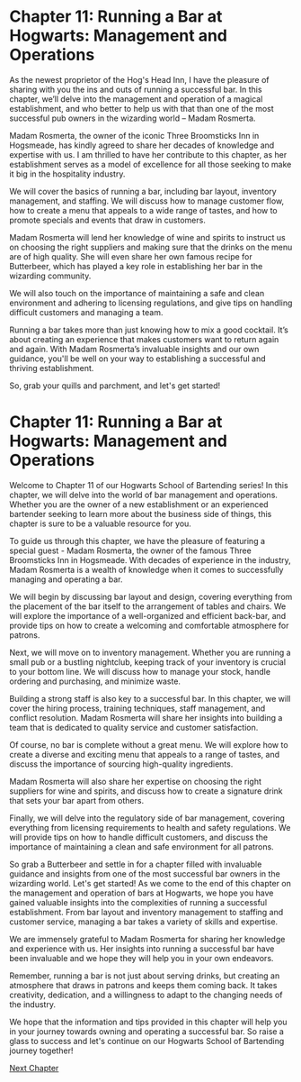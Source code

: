 # **Chapter 11: Running a Bar at Hogwarts: Management and Operations**

As the newest proprietor of the Hog's Head Inn, I have the pleasure of sharing with you the ins and outs of running a successful bar.  In this chapter, we’ll delve into the management and operation of a magical establishment, and who better to help us with that than one of the most successful pub owners in the wizarding world – Madam Rosmerta.

Madam Rosmerta, the owner of the iconic Three Broomsticks Inn in Hogsmeade, has kindly agreed to share her decades of knowledge and expertise with us. I am thrilled to have her contribute to this chapter, as her establishment serves as a model of excellence for all those seeking to make it big in the hospitality industry.

We will cover the basics of running a bar, including bar layout, inventory management, and staffing. We will discuss how to manage customer flow, how to create a menu that appeals to a wide range of tastes, and how to promote specials and events that draw in customers.

Madam Rosmerta will lend her knowledge of wine and spirits to instruct us on choosing the right suppliers and making sure that the drinks on the menu are of high quality. She will even share her own famous recipe for Butterbeer, which has played a key role in establishing her bar in the wizarding community.

We will also touch on the importance of maintaining a safe and clean environment and adhering to licensing regulations, and give tips on handling difficult customers and managing a team.

Running a bar takes more than just knowing how to mix a good cocktail. It’s about creating an experience that makes customers want to return again and again. With Madam Rosmerta’s invaluable insights and our own guidance, you'll be well on your way to establishing a successful and thriving establishment.

So, grab your quills and parchment, and let's get started!
# **Chapter 11: Running a Bar at Hogwarts: Management and Operations**

Welcome to Chapter 11 of our Hogwarts School of Bartending series! In this chapter, we will delve into the world of bar management and operations. Whether you are the owner of a new establishment or an experienced bartender seeking to learn more about the business side of things, this chapter is sure to be a valuable resource for you.

To guide us through this chapter, we have the pleasure of featuring a special guest - Madam Rosmerta, the owner of the famous Three Broomsticks Inn in Hogsmeade. With decades of experience in the industry, Madam Rosmerta is a wealth of knowledge when it comes to successfully managing and operating a bar.

We will begin by discussing bar layout and design, covering everything from the placement of the bar itself to the arrangement of tables and chairs. We will explore the importance of a well-organized and efficient back-bar, and provide tips on how to create a welcoming and comfortable atmosphere for patrons.

Next, we will move on to inventory management. Whether you are running a small pub or a bustling nightclub, keeping track of your inventory is crucial to your bottom line. We will discuss how to manage your stock, handle ordering and purchasing, and minimize waste.

Building a strong staff is also key to a successful bar. In this chapter, we will cover the hiring process, training techniques, staff management, and conflict resolution. Madam Rosmerta will share her insights into building a team that is dedicated to quality service and customer satisfaction.

Of course, no bar is complete without a great menu. We will explore how to create a diverse and exciting menu that appeals to a range of tastes, and discuss the importance of sourcing high-quality ingredients.

Madam Rosmerta will also share her expertise on choosing the right suppliers for wine and spirits, and discuss how to create a signature drink that sets your bar apart from others.

Finally, we will delve into the regulatory side of bar management, covering everything from licensing requirements to health and safety regulations. We will provide tips on how to handle difficult customers, and discuss the importance of maintaining a clean and safe environment for all patrons.

So grab a Butterbeer and settle in for a chapter filled with invaluable guidance and insights from one of the most successful bar owners in the wizarding world. Let's get started!
As we come to the end of this chapter on the management and operation of bars at Hogwarts, we hope you have gained valuable insights into the complexities of running a successful establishment. From bar layout and inventory management to staffing and customer service, managing a bar takes a variety of skills and expertise.

We are immensely grateful to Madam Rosmerta for sharing her knowledge and experience with us. Her insights into running a successful bar have been invaluable and we hope they will help you in your own endeavors.

Remember, running a bar is not just about serving drinks, but creating an atmosphere that draws in patrons and keeps them coming back. It takes creativity, dedication, and a willingness to adapt to the changing needs of the industry.

We hope that the information and tips provided in this chapter will help you in your journey towards owning and operating a successful bar. So raise a glass to success and let's continue on our Hogwarts School of Bartending journey together!


[Next Chapter](12_Chapter12.md)